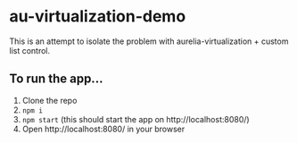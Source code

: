 # au-virtualization-demo

This is an attempt to isolate the problem with aurelia-virtualization + custom list control.

## To run the app...

1. Clone the repo
2. `npm i`
3. `npm start` (this should start the app on http://localhost:8080/)
4. Open http://localhost:8080/ in your browser
